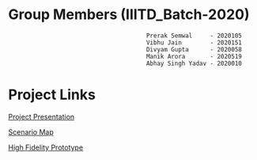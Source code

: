 #                                      **Group Members (IIITD_Batch-2020)**

                                           Prerak Semwal     - 2020105
                                           Vibhu Jain        - 2020151
                                           Divyam Gupta      - 2020058
                                           Manik Arora       - 2020519
                                           Abhay Singh Yadav - 2020010


#                                                **Project Links**

[Project Presentation](https://docs.google.com/presentation/d/16DwEtUQ8YsfbIJEeh8mgicx4d3g25EHYudWRiQmE9aA/edit#slide=id.p)

[Scenario Map](https://miro.com/app/board/o9J_lVa294k=/?fromRedirect=1)

[High Fidelity Prototype](https://www.figma.com/proto/yGYYfWz1m30gBt6G1JeXvP/Project_final...?node-id=1%3A290&scaling=scale-down&page-id=0%3A1)

